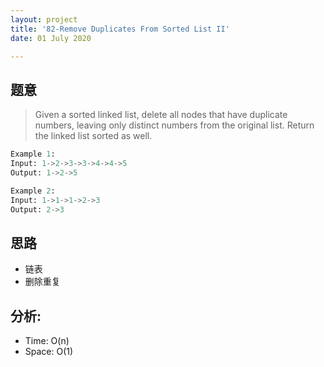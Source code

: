 ```yaml
---
layout: project
title: '82-Remove Duplicates From Sorted List II'
date: 01 July 2020

---
```

## 题意
> Given a sorted linked list, delete all nodes that have duplicate numbers, leaving only distinct numbers from the original list.
> Return the linked list sorted as well.

~~~python
Example 1:
Input: 1->2->3->3->4->4->5
Output: 1->2->5

Example 2:
Input: 1->1->1->2->3
Output: 2->3
~~~

## 思路
- 链表
- 删除重复
<script src="https://emgithub.com/embed.js?target=https%3A%2F%2Fgithub.com%2Fchuanluchen%2FLeetCode%2Fblob%2Fmain%2F_82_RemoveDuplicatesFromSortedListII.py&style=hopscotch&showBorder=on&showFileMeta=on"></script>

## 分析:
- Time: O(n) 
- Space: O(1) 
